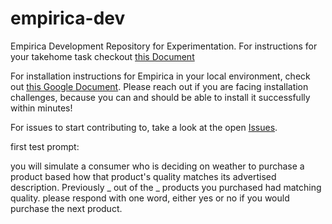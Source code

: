 # empirica-dev
Empirica Development Repository for Experimentation.
For instructions for your takehome task checkout [this Document](https://docs.google.com/document/d/1ohDWT5pA2xhuNBm2zuEMtRkrWOvGHOmueUn30yl_-ek/edit?usp=sharing)

For installation instructions for Empirica in your local environment, check out [this Google Document](https://docs.google.com/document/d/1h0MvtqK9ss_Yw3fcofB_j0B_T7V7GodYdjEjKUqiPws/edit?usp=sharing). Please reach out if you are facing installation challenges, because you can and should be able to install it successfully within minutes!

For issues to start contributing to, take a look at the open [Issues](https://github.com/Digital-Information-Research-Lab/empirica-dev/issues).

first test prompt:

you will simulate a consumer who is deciding on weather to purchase a product based how that product's quality matches its advertised description. Previously _ out of the _ products you purchased had matching quality. please respond with one word, either yes or no if you would purchase the next product.

